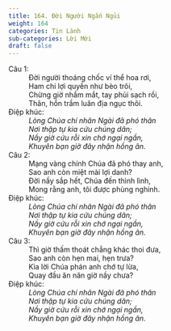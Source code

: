 ```yaml
---
title: 164. Đời Người Ngắn Ngủi
weight: 164
categories: Tin Lành
sub-categories: Lời Mời
draft: false
---
```

<dl><dt>Câu 1:</dt><dd data-verse="1">Đời người thoáng chốc ví thể hoa rơi, <br/>Ham chi lợi quyền như bèo trôi, <br/>Chừng giờ nhắm mắt, tay phủi sạch rồi, <br/>Thân, hồn trầm luân địa ngục thôi. </dd><dt>Điệp khúc:</dt><dd data-chorus="1"><em>Lòng Chúa chí nhân Ngài đã phó thân <br/>Nơi thập tự kia cứu chúng dân; <br/>Nầy giờ cứu rỗi xin chớ ngại ngần, <br/>Khuyên bạn giờ đây nhận hồng ân. </em></dd><dt>Câu 2:</dt><dd data-verse="2">Mạng vàng chính Chúa đã phó thay anh, <br/>Sao anh còn miệt mài lợi danh? <br/>Đời nầy sắp hết, Chúa đến thình lình, <br/>Mong rằng anh, tôi được phùng nghinh. </dd><dt>Điệp khúc:</dt><dd data-chorus="1"><em>Lòng Chúa chí nhân Ngài đã phó thân <br/>Nơi thập tự kia cứu chúng dân; <br/>Nầy giờ cứu rỗi xin chớ ngại ngần, <br/>Khuyên bạn giờ đây nhận hồng ân. </em></dd><dt>Câu 3:</dt><dd data-verse="3">Thì giờ thấm thoát chẳng khác thoi đưa, <br/>Sao anh còn hẹn mai, hẹn trưa? <br/>Kìa lời Chúa phán anh chớ tự lừa, <br/>Quay đầu ăn năn giờ nầy chưa? </dd><dt>Điệp khúc:</dt><dd data-chorus="1"><em>Lòng Chúa chí nhân Ngài đã phó thân <br/>Nơi thập tự kia cứu chúng dân; <br/>Nầy giờ cứu rỗi xin chớ ngại ngần, <br/>Khuyên bạn giờ đây nhận hồng ân. </em></dd></dl>